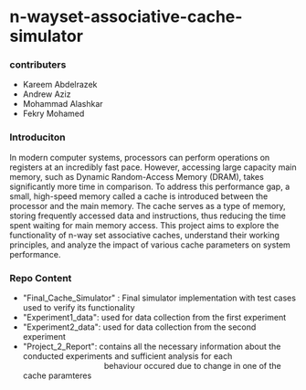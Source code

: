 # n-wayset-associative-cache-simulator
<h3>contributers</h3>
<ul>
  <li>Kareem Abdelrazek</li>
  <li>Andrew Aziz</li>
  <li>Mohammad Alashkar</li>
  <li>Fekry Mohamed</li>
</ul>
<h3>Introduciton</h3>
<p>In modern computer systems, processors can perform operations on registers at an incredibly fast pace. However, accessing large capacity main memory, such as Dynamic Random-Access Memory (DRAM), takes significantly more time in comparison. To address this performance gap, a small, high-speed memory called a cache is introduced between the processor and the main memory. The cache serves as a type of memory, storing frequently accessed data and instructions, thus reducing the time spent waiting for main memory access. This project aims to explore the functionality of n-way set associative caches, understand their working principles, and analyze the impact of various cache parameters on system performance.
</p>
<h3>Repo Content</h3>
<ul>
  <li>"Final_Cache_Simulator" : Final simulator implementation with test cases used to verify its functionality</li>
  <li>"Experiment1_data": used for data collection from the first experiment </li>
  <li>"Experiment2_data": used for data collection from the second experiment</li>
  <li>"Project_2_Report": contains all the necessary information about the conducted experiments and sufficient analysis for each &nbsp;&nbsp;&nbsp;&nbsp;&nbsp;&nbsp;&nbsp;&nbsp;&nbsp;&nbsp;&nbsp;&nbsp;&nbsp;&nbsp;&nbsp;&nbsp;&nbsp;&nbsp;&nbsp;&nbsp;&nbsp;&nbsp;&nbsp;&nbsp;&nbsp;&nbsp;&nbsp;&nbsp;&nbsp;&nbsp;&nbsp;&nbsp;&nbsp;&nbsp;&nbsp; behaviour occured due to change
    in one of the cache paramteres</li>
</ul>
